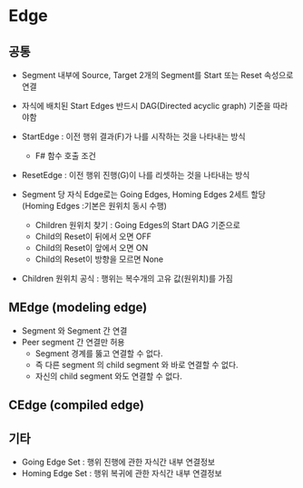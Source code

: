 # Edge

## 공통

- Segment 내부에 Source, Target 2개의 Segment를 Start 또는 Reset 속성으로 연결
- 자식에 배치된 Start Edges 반드시 DAG(Directed acyclic graph) 기준을 따라야함

- StartEdge : 이전 행위 결과(F)가 나를 시작하는 것을 나타내는 방식
  - F# 함수 호출 조건
- ResetEdge : 이전 행위 진행(G)이 나를 리셋하는 것을 나타내는 방식
- Segment 당 자식 Edge로는 Going Edges, Homing Edges 2세트 할당 (Homing Edges :기본은 원위치 동시 수행)

  - Children 원위치 찾기 : Going Edges의 Start DAG 기준으로
  - Child의 Reset이 뒤에서 오면 OFF
  - Child의 Reset이 앞에서 오면 ON
  - Child의 Reset이 방향을 모르면 None

- Children 원위치 공식 : 행위는 복수개의 고유 값(원위치)를 가짐
  
## MEdge (modeling edge)

- Segment 와 Segment 간 연결
- Peer segment 간 연결만 허용
  - Segment 경계를 뚫고 연결할 수 없다.
  - 즉 다른 segment 의 child segment 와 바로 연결할 수 없다.
  - 자신의 child segment 와도 연결할 수 없다.

## CEdge (compiled edge)

## 기타

- Going Edge Set  : 행위 진행에 관한 자식간 내부 연결정보
- Homing Edge Set : 행위 복귀에 관한 자식간 내부 연결정보
